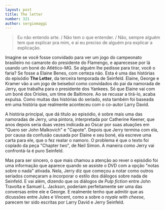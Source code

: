 ```yaml
---
layout: post
title: The letter
number: 321
author: sergiomaggi
---
```


> Eu não entendo arte. / Não tem o que entender. / Não, sempre alguém tem que explicar pra mim, e aí eu preciso de alguém pra explicar a explicação.

Imagine se você fosse convidado para ver um jogo do campeonato brasileiro no camarote do presidente do Flamengo, e aparecesse por lá usando um boné do Atlético-MG. Se alguém lhe pedisse para tirar, você o faria? Se fosse a Elaine Benes, com certeza não. Esta é uma das histórias do episódio **The Letter**, da terceira temporada de Seinfeld. Elaine, George e Kramer vão a um jogo de beisebol como convidados do pai da namorada de Jerry, que trabalha para o presidente dos Yankees. Só que Elaine vai com um boné dos Orioles, um time de Baltimore. Ao se recusar a tirá-lo, acaba expulsa. Como muitas das histórias do seriado, esta também foi baseada em uma história que realmente aconteceu com o co-autor Larry David.

A história principal, que dá título ao episódio, é sobre mais uma das namoradas de Jerry, uma pintora, interpretada por Catherine Keener, que anos depois seria duas vezes indicada ao Oscar por suas atuações em "Quero ser John Malkovich" e "Capote". Depois que Jerry termina com ela, por causa da confusão causada por Elaine e seu boné, ela escreve uma carta para ele, que o fez reatar o namoro. O problema é que o texto foi copiado da peça  "Chapter two", de Neil Simon. A maneira como Jerry vai confrontá-la é puro Seinfeld.

Mas para ser sincero, o que mais chamou a atenção ao rever o episódio foi uma informação que aparece quando se assiste o DVD com a opção "notas sobre o nada" ativada. Nela, Jerry diz que começou a notar como outros seriados começaram a incorporar o estilo dos diálogos sobre nada de Seinfeld. E vai além, dizendo que os diálogos de *Pulp fiction* entre John Travolta e Samuel L. Jackson, poderiam perfeitamente ser uma das conversas entre ele e George. E realmente tenho que admitir que as dicussões entre Jules e Vincent, como a sobre o *royale with cheese*, parecem ter sido escritas por Larry David e Jerry Seinfeld.